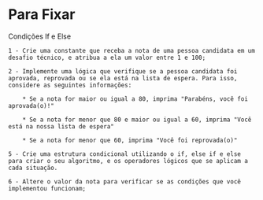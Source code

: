 # Para Fixar

Condições If e Else

    1 - Crie uma constante que receba a nota de uma pessoa candidata em um desafio técnico, e atribua a ela um valor entre 1 e 100;
    
    2 - Implemente uma lógica que verifique se a pessoa candidata foi aprovada, reprovada ou se ela está na lista de espera. Para isso, considere as seguintes informações:
    
        * Se a nota for maior ou igual a 80, imprima "Parabéns, você foi aprovada(o)!"
        
        * Se a nota for menor que 80 e maior ou igual a 60, imprima "Você está na nossa lista de espera"
        
        * Se a nota for menor que 60, imprima "Você foi reprovada(o)"
    
    5 - Crie uma estrutura condicional utilizando o if, else if e else para criar o seu algoritmo, e os operadores lógicos que se aplicam a cada situação.
    
    6 - Altere o valor da nota para verificar se as condições que você implementou funcionam;